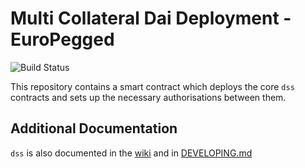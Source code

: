 # Multi Collateral Dai Deployment - EuroPegged
![Build Status](https://github.com/makerdao/dss-deploy/actions/workflows/.github/workflows/tests.yaml/badge.svg?branch=master)

This repository contains a smart contract which deploys the core `dss` contracts and sets up the necessary authorisations between them.

## Additional Documentation

`dss` is also documented in the [wiki](https://github.com/makerdao/dss/wiki) and in [DEVELOPING.md](https://github.com/makerdao/dss/blob/master/DEVELOPING.md)
